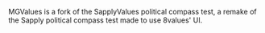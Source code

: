 MGValues is a fork of the SapplyValues political compass test, a remake of the Sapply political compass test made to use 8values' UI.
